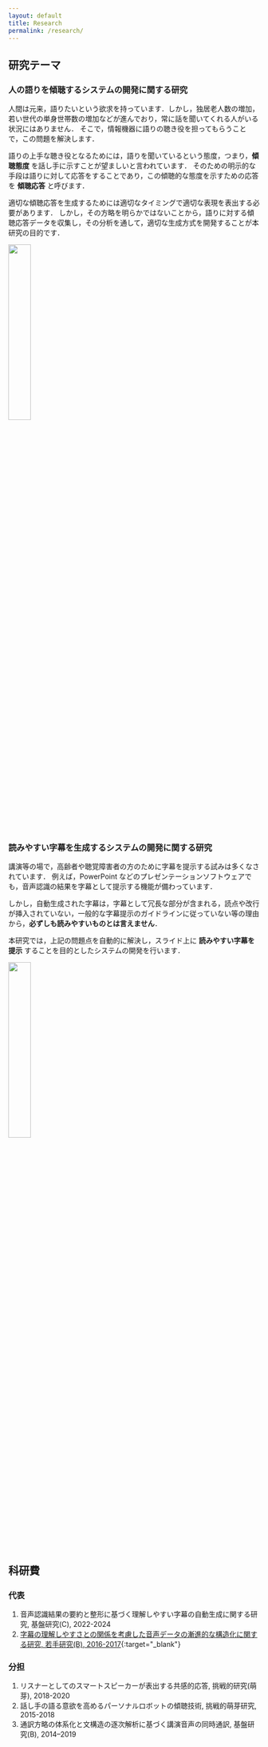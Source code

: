 ```yaml
---
layout: default
title: Research
permalink: /research/
---
```


## 研究テーマ

### 人の語りを傾聴するシステムの開発に関する研究

人間は元来，語りたいという欲求を持っています．しかし，独居老人数の増加，若い世代の単身世帯数の増加などが進んでおり，常に話を聞いてくれる人がいる状況にはありません．
そこで，情報機器に語りの聴き役を担ってもらうことで，この問題を解決します．

語りの上手な聴き役となるためには，語りを聞いているという態度，つまり，__傾聴態度__ を話し手に示すことが望ましいと言われています．
そのための明示的な手段は語りに対して応答をすることであり，この傾聴的な態度を示すための応答を __傾聴応答__ と呼びます．

適切な傾聴応答を生成するためには適切なタイミングで適切な表現を表出する必要があります．
しかし，その方略を明らかではないことから，語りに対する傾聴応答データを収集し，その分析を通して，適切な生成方式を開発することが本研究の目的です．

<img src="{{site.baseurl}}/assets/robot.png" width="30%">

### 読みやすい字幕を生成するシステムの開発に関する研究

講演等の場で，高齢者や聴覚障害者の方のために字幕を提示する試みは多くなされています．
例えば，PowerPoint などのプレゼンテーションソフトウェアでも，音声認識の結果を字幕として提示する機能が備わっています．

しかし，自動生成された字幕は，字幕として冗長な部分が含まれる，読点や改行が挿入されていない，一般的な字幕提示のガイドラインに従っていない等の理由から，__必ずしも読みやすいものとは言えません__．

本研究では，上記の問題点を自動的に解決し，スライド上に __読みやすい字幕を提示__ することを目的としたシステムの開発を行います．

<img src="{{site.baseurl}}/assets/transcription.png" width="30%">

<!-- <video oncontextmenu="return false;" controls controlsList="nodownload" preload="auto" width="50%">
    <source src="{{site.baseurl}}/assets/research_video.mp4"
            type="video/mp4">
    Sorry, your browser doesn't support embedded videos.
</video> -->

## 科研費

### 代表

1. 音声認識結果の要約と整形に基づく理解しやすい字幕の自動生成に関する研究, 基盤研究(C), 2022-2024
1. [字幕の理解しやすさとの関係を考慮した音声データの漸進的な構造化に関する研究, 若手研究(B), 2016-2017](https://kaken.nii.ac.jp/ja/grant/KAKENHI-PROJECT-16K16119/){:target="_blank"}

### 分担

1. リスナーとしてのスマートスピーカーが表出する共感的応答, 挑戦的研究(萌芽), 2018-2020
1. 話し手の語る意欲を高めるパーソナルロボットの傾聴技術, 挑戦的萌芽研究, 2015-2018
1. 通訳方略の体系化と文構造の逐次解析に基づく講演音声の同時通訳, 基盤研究(B), 2014–2019
